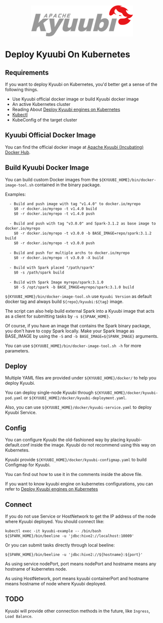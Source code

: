 <!--
 - Licensed to the Apache Software Foundation (ASF) under one or more
 - contributor license agreements.  See the NOTICE file distributed with
 - this work for additional information regarding copyright ownership.
 - The ASF licenses this file to You under the Apache License, Version 2.0
 - (the "License"); you may not use this file except in compliance with
 - the License.  You may obtain a copy of the License at
 -
 -   http://www.apache.org/licenses/LICENSE-2.0
 -
 - Unless required by applicable law or agreed to in writing, software
 - distributed under the License is distributed on an "AS IS" BASIS,
 - WITHOUT WARRANTIES OR CONDITIONS OF ANY KIND, either express or implied.
 - See the License for the specific language governing permissions and
 - limitations under the License.
 -->

<div align=center>

![](../imgs/kyuubi_logo.png)

</div>

# Deploy Kyuubi On Kubernetes

## Requirements

If you want to deploy Kyuubi on Kubernetes, you'd better get a sense of the following things.

* Use Kyuubi official docker image or build Kyuubi docker image
* An active Kubernetes cluster
* Reading About [Deploy Kyuubi engines on Kubernetes](engine_on_kubernetes.md)
* [Kubectl](https://kubernetes.io/docs/reference/kubectl/overview/)
* KubeConfig of the target cluster

## Kyuubi Official Docker Image 

You can find the official docker image at [Apache Kyuubi (Incubating) Docker Hub](https://registry.hub.docker.com/r/apache/kyuubi).

## Build Kyuubi Docker Image

You can build custom Docker images from the `${KYUUBI_HOME}/bin/docker-image-tool.sh` contained in the binary package.

Examples:
```shell
  - Build and push image with tag "v1.4.0" to docker.io/myrepo
    $0 -r docker.io/myrepo -t v1.4.0 build
    $0 -r docker.io/myrepo -t v1.4.0 push

  - Build and push with tag "v3.0.0" and Spark-3.1.2 as base image to docker.io/myrepo
    $0 -r docker.io/myrepo -t v3.0.0 -b BASE_IMAGE=repo/spark:3.1.2 build
    $0 -r docker.io/myrepo -t v3.0.0 push

  - Build and push for multiple archs to docker.io/myrepo
    $0 -r docker.io/myrepo -t v3.0.0 -X build

  - Build with Spark placed "/path/spark"
    $0 -s /path/spark build
    
  - Build with Spark Image myrepo/spark:3.1.0
    $0 -S /opt/spark -b BASE_IMAGE=myrepo/spark:3.1.0 build
```

`${KYUUBI_HOME}/bin/docker-image-tool.sh` use `Kyuubi Version` as default docker tag and always build `${repo}/kyuubi:${tag}` image.

The script can also help build external Spark into a Kyuubi image that acts as a client for submitting tasks by `-s ${SPAAK_HOME}`.

Of course, if you have an image that contains the Spark binary package, you don't have to copy Spark locally. Make your Spark Image as BASE_IMAGE by using the `-S` and `-b BASE_IMAGE=${SPARK_IMAGE}` arguments.

You can use `${KYUUBI_HOME}/bin/docker-image-tool.sh -h` for more parameters.

## Deploy

Multiple YAML files are provided under `${KYUUBI_HOME}/docker/` to help you deploy Kyuubi.

You can deploy single-node Kyuubi through `${KYUUBI_HOME}/docker/kyuubi-pod.yaml` or `${KYUUBI_HOME}/docker/kyuubi-deployment.yaml`.

Also, you can use `${KYUUBI_HOME}/docker/kyuubi-service.yaml` to deploy Kyuubi Service.

## Config

You can configure Kyuubi the old-fashioned way by placing kyuubi-default.conf inside the image. Kyuubi do not recommend using this way on Kubernetes.

Kyuubi provide `${KYUUBI_HOME}/docker/kyuubi-configmap.yaml` to build Configmap for Kyuubi.

You can find out how to use it in the comments inside the above file.

If you want to know kyuubi engine on kubernetes configurations, you can refer to [Deploy Kyuubi engines on Kubernetes](engine_on_kubernetes.md)

## Connect

If you do not use Service or HostNetwork to get the IP address of the node where Kyuubi deployed.
You should connect like:
```shell
kubectl exec -it kyuubi-example -- /bin/bash
${SPARK_HOME}/bin/beeline -u 'jdbc:hive2://localhost:10009'
```

Or you can submit tasks directly through local beeline:
```shell
${SPARK_HOME}/bin/beeline -u 'jdbc:hive2://${hostname}:${port}'
```
As using service nodePort, port means nodePort and hostname means any hostname of kubernetes node.

As using HostNetwork, port means kyuubi containerPort and hostname means hostname of node where Kyuubi deployed.

## TODO 
Kyuubi will provide other connection methods in the future, like `Ingress`, `Load Balance`.
